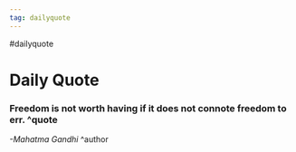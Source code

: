 ```yaml
---
tag: dailyquote
---
```


#dailyquote

# Daily Quote

### Freedom is not worth having if it does not connote freedom to err. ^quote
*-Mahatma Gandhi* ^author
